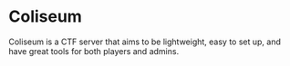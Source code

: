 # Coliseum

Coliseum is a CTF server that aims to be lightweight, easy to set up, and have great tools for both players and admins.